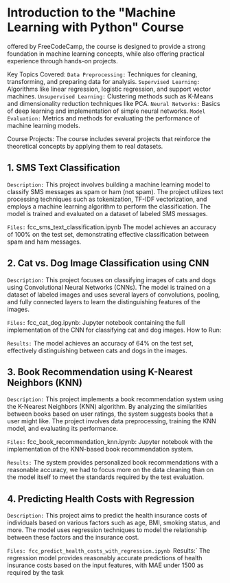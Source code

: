 # Introduction to the "Machine Learning with Python" Course
offered by FreeCodeCamp, the course is designed to provide a strong foundation in machine learning concepts, while also offering practical experience through hands-on projects.

Key Topics Covered:
`Data Preprocessing:` Techniques for cleaning, transforming, and preparing data for analysis.
`Supervised Learning:` Algorithms like linear regression, logistic regression, and support vector machines.
`Unsupervised Learning:` Clustering methods such as K-Means and dimensionality reduction techniques like PCA.
`Neural Networks:` Basics of deep learning and implementation of simple neural networks.
`Model Evaluation:` Metrics and methods for evaluating the performance of machine learning models.

Course Projects:
The course includes several projects that reinforce the theoretical concepts by applying them to real datasets. 

## 1. SMS Text Classification

`Description:` This project involves building a machine learning model to classify SMS messages as spam or ham (not spam). The project utilizes text processing techniques such as tokenization, TF-IDF vectorization, and employs a machine learning algorithm to perform the classification. The model is trained and evaluated on a dataset of labeled SMS messages.

`Files:` fcc_sms_text_classification.ipynb
The model achieves an accuracy of 100% on the test set, demonstrating effective classification between spam and ham messages.

## 2. Cat vs. Dog Image Classification using CNN

`Description:` This project focuses on classifying images of cats and dogs using Convolutional Neural Networks (CNNs). The model is trained on a dataset of labeled images and uses several layers of convolutions, pooling, and fully connected layers to learn the distinguishing features of the images.

`Files:` fcc_cat_dog.ipynb: Jupyter notebook containing the full implementation of the CNN for classifying cat and dog images.
How to Run:

`Results:` The model achieves an accuracy of 64% on the test set, effectively distinguishing between cats and dogs in the images.

## 3. Book Recommendation using K-Nearest Neighbors (KNN)

`Description:` This project implements a book recommendation system using the K-Nearest Neighbors (KNN) algorithm. By analyzing the similarities between books based on user ratings, the system suggests books that a user might like. The project involves data preprocessing, training the KNN model, and evaluating its performance.

`Files:` fcc_book_recommendation_knn.ipynb: Jupyter notebook with the implementation of the KNN-based book recommendation system.

`Results:` The system provides personalized book recommendations with a reasonable accuracy, we had to focus more on the data cleaning than on the model itself to meet the standards required by the test evaluation.

## 4. Predicting Health Costs with Regression

`Description:` This project aims to predict the health insurance costs of individuals based on various factors such as age, BMI, smoking status, and more. The model uses regression techniques to model the relationship between these factors and the insurance cost.

`Files: fcc_predict_health_costs_with_regression.ipynb
`Results:` The regression model provides reasonably accurate predictions of health insurance costs based on the input features, with MAE under 1500 as required by the task
